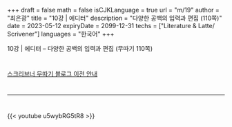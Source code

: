 +++
draft = false
math = false
isCJKLanguage = true
url = "m/19"
author = "최은광"
title = "10강 | 에디터"
description = "다양한 공백의 입력과 편집 (110쪽)"
date = 2023-05-12
expiryDate = 2099-12-31
techs = ["Literature & Latte/ Scrivener"]
languages = "한국어"
+++

10강 | 에디터 – 다양한 공백의 입력과 편집 (무따기 110쪽)

<!--more--> 

#

[스크리브너 무따기 블로그 이전 안내](../../docs/scrivener/newsroom/scrivener-notice-01/)

#

---

#

{{< youtube u5wybRG5tR8 >}}

#